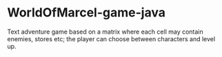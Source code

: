 # WorldOfMarcel-game-java
Text adventure game based on a matrix where each cell may contain enemies, stores etc; the player can choose between characters and level up.
